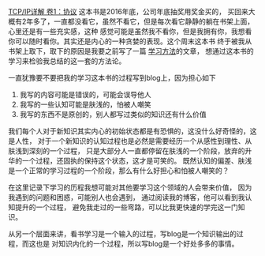 [TCP/IP详解 卷1：协议](https://book.douban.com/subject/1088054/) 这本书是2016年底，公司年底抽奖用奖金买的，
买回来大概有2年多了，一直都没看它，虽然不看它，但是每次看它静静的躺在书架上面，心里还是有一些充实感，这种
感觉可能是虽然我不看你，但是我拥有你，我想看你可以随时看你。其实还是内心的一种贪婪的表现。这个周末这本书
终于被我从书架上取下，取下的原因是我要之前写了一篇 [学习方法](http://wangzhenhua.rocks/zh-hans/node/5)的文章，
想通过这本书的学习来检验我总结的这一套的方法论。

一直犹豫要不要把我的学习这本书的过程写到blog上，因为担心如下
1. 我写的内容可能是错误的，可能会误导他人
2. 我写的一些认知可能是肤浅的，怕被人嘲笑
3. 我写的东西不是原创的，别人都写过类似的知识还有什么价值

我们每个人对于新知识其实内心的初始状态都是有恐惧的，这没什么好奇怪的，这是人性，
对于一个新知识的认知过程也是必然是需要经历一个从感性到理性、从肤浅到深刻的一个过程，
只是大部分人一直都停留在肤浅的一个阶段，放弃的升华的一个过程，还固执的保持这个状态，这才是可笑的。
既然认知的偏差、肤浅是一个正常的学习过程的一个阶段，那么有什么好担心和怕被人嘲笑的？

在这里记录下学习的历程我想可能对其他要学习这个领域的人会带来价值，
因为我遇到的问题和困惑，可能别人也会遇到，
通过阅读我的博客，他可以看到我认知提升的一个过程，
避免我走过的一些弯路，可以比我更快速的学完这一门知识。

从另一个层面来讲，看书学习是一个输入的过程，写blog是一个知识输出的过程，而这也是
对知识内化的一个过程，所以写blog是一个好处多多的事情。

